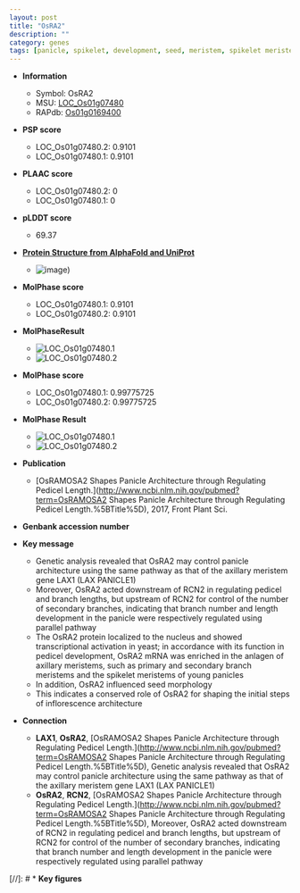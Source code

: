 ```yaml
---
layout: post
title: "OsRA2"
description: ""
category: genes
tags: [panicle, spikelet, development, seed, meristem, spikelet meristem, inflorescence, architecture, inflorescence architecture, nucleus, panicle architecture, axillary meristem]
---
```


* **Information**  
    + Symbol: OsRA2  
    + MSU: [LOC_Os01g07480](http://rice.plantbiology.msu.edu/cgi-bin/ORF_infopage.cgi?orf=LOC_Os01g07480)  
    + RAPdb: [Os01g0169400](http://rapdb.dna.affrc.go.jp/viewer/gbrowse_details/irgsp1?name=Os01g0169400)  

* **PSP score**  
    + LOC_Os01g07480.2: 0.9101 
    + LOC_Os01g07480.1: 0.9101 

* **PLAAC score**  
    + LOC_Os01g07480.2: 0 
    + LOC_Os01g07480.1: 0 

* **pLDDT score**
    + 69.37

* **[Protein Structure from AlphaFold and UniProt](https://www.uniprot.org/uniprotkb/Q9AS62/entry#structure)**
    + ![image](https://ricepsp.github.io/images/Q9/AF-Q9AS62-F1.png))

* **MolPhase score**
    + LOC_Os01g07480.1: 0.9101
    + LOC_Os01g07480.2: 0.9101

* **MolPhaseResult**
    + ![LOC_Os01g07480.1](https://ricepsp.github.io/pictures/LOC_Os01g/LOC_Os01g07480.1.png)
    + ![LOC_Os01g07480.2](https://ricepsp.github.io/pictures/LOC_Os01g/LOC_Os01g07480.2.png)

* **MolPhase score**
    + LOC_Os01g07480.1: 0.99775725
    + LOC_Os01g07480.2: 0.99775725

* **MolPhase Result**
    + ![LOC_Os01g07480.1](https://304243504.github.io/Pictures/LOC_Os01g/LOC_Os01g07480.1.png)
    + ![LOC_Os01g07480.2](https://304243504.github.io/Pictures/LOC_Os01g/LOC_Os01g07480.2.png)

* **Publication**  
    + [OsRAMOSA2 Shapes Panicle Architecture through Regulating Pedicel Length.](http://www.ncbi.nlm.nih.gov/pubmed?term=OsRAMOSA2 Shapes Panicle Architecture through Regulating Pedicel Length.%5BTitle%5D), 2017, Front Plant Sci.

* **Genbank accession number**  

* **Key message**  
    + Genetic analysis revealed that OsRA2 may control panicle architecture using the same pathway as that of the axillary meristem gene LAX1 (LAX PANICLE1)
    + Moreover, OsRA2 acted downstream of RCN2 in regulating pedicel and branch lengths, but upstream of RCN2 for control of the number of secondary branches, indicating that branch number and length development in the panicle were respectively regulated using parallel pathway
    + The OsRA2 protein localized to the nucleus and showed transcriptional activation in yeast; in accordance with its function in pedicel development, OsRA2 mRNA was enriched in the anlagen of axillary meristems, such as primary and secondary branch meristems and the spikelet meristems of young panicles
    + In addition, OsRA2 influenced seed morphology
    + This indicates a conserved role of OsRA2 for shaping the initial steps of inflorescence architecture

* **Connection**  
    + __LAX1__, __OsRA2__, [OsRAMOSA2 Shapes Panicle Architecture through Regulating Pedicel Length.](http://www.ncbi.nlm.nih.gov/pubmed?term=OsRAMOSA2 Shapes Panicle Architecture through Regulating Pedicel Length.%5BTitle%5D),  Genetic analysis revealed that OsRA2 may control panicle architecture using the same pathway as that of the axillary meristem gene LAX1 (LAX PANICLE1)
    + __OsRA2__, __RCN2__, [OsRAMOSA2 Shapes Panicle Architecture through Regulating Pedicel Length.](http://www.ncbi.nlm.nih.gov/pubmed?term=OsRAMOSA2 Shapes Panicle Architecture through Regulating Pedicel Length.%5BTitle%5D),  Moreover, OsRA2 acted downstream of RCN2 in regulating pedicel and branch lengths, but upstream of RCN2 for control of the number of secondary branches, indicating that branch number and length development in the panicle were respectively regulated using parallel pathway

[//]: # * **Key figures**  


